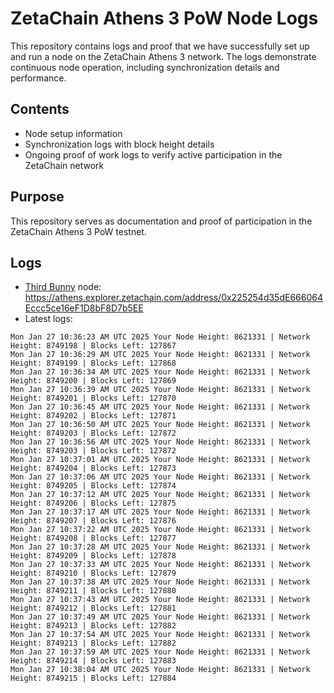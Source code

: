 # ZetaChain Athens 3 PoW Node Logs
This repository contains logs and proof that we have successfully set up and run a node on the ZetaChain Athens 3 network. The logs demonstrate continuous node operation, including synchronization details and performance.

## Contents
- Node setup information
- Synchronization logs with block height details
- Ongoing proof of work logs to verify active participation in the ZetaChain network

## Purpose
This repository serves as documentation and proof of participation in the ZetaChain Athens 3 PoW testnet.

## Logs

- [Third Bunny](https://thirdbunny.xyz/) node: https://athens.explorer.zetachain.com/address/0x225254d35dE666064Eccc5ce16eF1D8bF8D7b5EE
- Latest logs:
```
Mon Jan 27 10:36:23 AM UTC 2025 Your Node Height: 8621331 | Network Height: 8749198 | Blocks Left: 127867
Mon Jan 27 10:36:29 AM UTC 2025 Your Node Height: 8621331 | Network Height: 8749199 | Blocks Left: 127868
Mon Jan 27 10:36:34 AM UTC 2025 Your Node Height: 8621331 | Network Height: 8749200 | Blocks Left: 127869
Mon Jan 27 10:36:39 AM UTC 2025 Your Node Height: 8621331 | Network Height: 8749201 | Blocks Left: 127870
Mon Jan 27 10:36:45 AM UTC 2025 Your Node Height: 8621331 | Network Height: 8749202 | Blocks Left: 127871
Mon Jan 27 10:36:50 AM UTC 2025 Your Node Height: 8621331 | Network Height: 8749203 | Blocks Left: 127872
Mon Jan 27 10:36:56 AM UTC 2025 Your Node Height: 8621331 | Network Height: 8749203 | Blocks Left: 127872
Mon Jan 27 10:37:01 AM UTC 2025 Your Node Height: 8621331 | Network Height: 8749204 | Blocks Left: 127873
Mon Jan 27 10:37:06 AM UTC 2025 Your Node Height: 8621331 | Network Height: 8749205 | Blocks Left: 127874
Mon Jan 27 10:37:12 AM UTC 2025 Your Node Height: 8621331 | Network Height: 8749206 | Blocks Left: 127875
Mon Jan 27 10:37:17 AM UTC 2025 Your Node Height: 8621331 | Network Height: 8749207 | Blocks Left: 127876
Mon Jan 27 10:37:22 AM UTC 2025 Your Node Height: 8621331 | Network Height: 8749208 | Blocks Left: 127877
Mon Jan 27 10:37:28 AM UTC 2025 Your Node Height: 8621331 | Network Height: 8749209 | Blocks Left: 127878
Mon Jan 27 10:37:33 AM UTC 2025 Your Node Height: 8621331 | Network Height: 8749210 | Blocks Left: 127879
Mon Jan 27 10:37:38 AM UTC 2025 Your Node Height: 8621331 | Network Height: 8749211 | Blocks Left: 127880
Mon Jan 27 10:37:43 AM UTC 2025 Your Node Height: 8621331 | Network Height: 8749212 | Blocks Left: 127881
Mon Jan 27 10:37:49 AM UTC 2025 Your Node Height: 8621331 | Network Height: 8749213 | Blocks Left: 127882
Mon Jan 27 10:37:54 AM UTC 2025 Your Node Height: 8621331 | Network Height: 8749213 | Blocks Left: 127882
Mon Jan 27 10:37:59 AM UTC 2025 Your Node Height: 8621331 | Network Height: 8749214 | Blocks Left: 127883
Mon Jan 27 10:38:04 AM UTC 2025 Your Node Height: 8621331 | Network Height: 8749215 | Blocks Left: 127884
```
